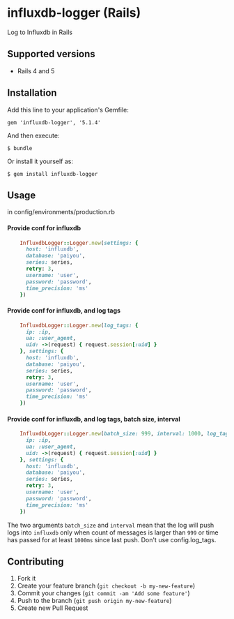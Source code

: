 # influxdb-logger (Rails)

Log to Influxdb in Rails

## Supported versions

 * Rails 4 and 5

## Installation

Add this line to your application's Gemfile:

    gem 'influxdb-logger', '5.1.4'

And then execute:

    $ bundle

Or install it yourself as:

    $ gem install influxdb-logger

## Usage

in config/environments/production.rb

#### Provide conf for influxdb

```ruby
    InfluxdbLogger::Logger.new(settings: {
      host: 'influxdb',
      database: 'paiyou',
      series: series,
      retry: 3,
      username: 'user',
      password: 'password',
      time_precision: 'ms'
    })
```

#### Provide conf for influxdb, and log tags
```ruby
    InfluxdbLogger::Logger.new(log_tags: {
      ip: :ip,
      ua: :user_agent,
      uid: ->(request) { request.session[:uid] }
    }, settings: {
      host: 'influxdb',
      database: 'paiyou',
      series: series,
      retry: 3,
      username: 'user',
      password: 'password',
      time_precision: 'ms'
    })
```


#### Provide conf for influxdb, and log tags, batch size, interval

```ruby
    InfluxdbLogger::Logger.new(batch_size: 999, interval: 1000, log_tags: {
      ip: :ip,
      ua: :user_agent,
      uid: ->(request) { request.session[:uid] }
    }, settings: {
      host: 'influxdb',
      database: 'paiyou',
      series: series,
      retry: 3,
      username: 'user',
      password: 'password',
      time_precision: 'ms'
    })
```

The two arguments `batch_size` and `interval` mean that the log will push logs into `influxdb` only when count of messages is larger than `999` or 
time has passed for at least `1000ms` since last push.
Don't use config.log_tags.


## Contributing

1. Fork it
2. Create your feature branch (`git checkout -b my-new-feature`)
3. Commit your changes (`git commit -am 'Add some feature'`)
4. Push to the branch (`git push origin my-new-feature`)
5. Create new Pull Request
